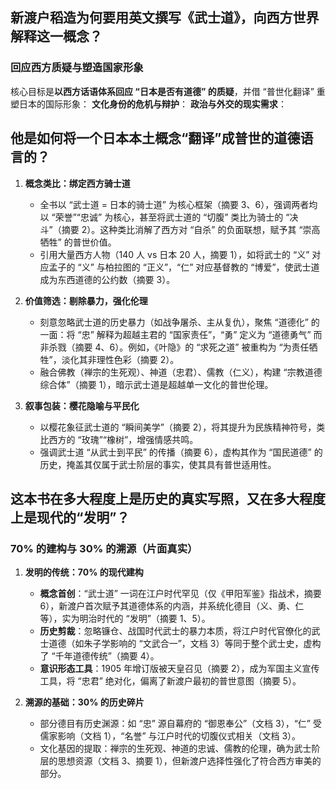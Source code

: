 ## 新渡户稻造为何要用英文撰写《武士道》，向西方世界解释这一概念？
### 回应西方质疑与塑造国家形象
核心目标是**以西方话语体系回应 “日本是否有道德” 的质疑**，并借 “普世化翻译” 重塑日本的国际形象：
**文化身份的危机与辩护**：
**政治与外交的现实需求**：
## 他是如何将一个日本本土概念“翻译”成普世的道德语言的？

1. **概念类比：绑定西方骑士道**
    
    - 全书以 “武士道 = 日本的骑士道” 为核心框架（摘要 3、6），强调两者均以 “荣誉”“忠诚” 为核心，甚至将武士道的 “切腹” 类比为骑士的 “决斗”（摘要 2）。这种类比消解了西方对 “自杀” 的负面联想，赋予其 “崇高牺牲” 的普世价值。
    - 引用大量西方人物（140 人 vs 日本 20 人，摘要 1），如将武士的 “义” 对应孟子的 “义” 与柏拉图的 “正义”，“仁” 对应基督教的 “博爱”，使武士道成为东西道德的公约数（摘要 3）。
2. **价值筛选：剔除暴力，强化伦理**
    
    - 刻意忽略武士道的历史暴力（如战争屠杀、主从复仇），聚焦 “道德化” 的一面：将 “忠” 解释为超越主君的 “国家责任”，“勇” 定义为 “道德勇气” 而非杀戮（摘要 4、6）。例如，《叶隐》的 “求死之道” 被重构为 “为责任牺牲”，淡化其非理性色彩（摘要 2）。
    - 融合佛教（禅宗的生死观）、神道（忠君）、儒教（仁义），构建 “宗教道德综合体”（摘要 1），暗示武士道是超越单一文化的普世伦理。
3. **叙事包装：樱花隐喻与平民化**
    
    - 以樱花象征武士道的 “瞬间美学”（摘要 2），将其提升为民族精神符号，类比西方的 “玫瑰”“橡树”，增强情感共鸣。
    - 强调武士道 “从武士到平民” 的传播（摘要 6），虚构其作为 “国民道德” 的历史，掩盖其仅属于武士阶层的事实，使其具有普世适用性。
## 这本书在多大程度上是历史的真实写照，又在多大程度上是现代的“发明”？
### 70% 的建构与 30% 的溯源（片面真实）
1. **发明的传统：70% 的现代建构**
    
    - **概念首创**：“武士道” 一词在江户时代罕见（仅《甲阳军鉴》指战术，摘要 6），新渡户首次赋予其道德体系的内涵，并系统化德目（义、勇、仁等），实为明治时代的 “发明”（摘要 1、5）。
    - **历史剪裁**：忽略镰仓、战国时代武士的暴力本质，将江户时代官僚化的武士道德（如朱子学影响的 “文武合一”，文档 3）等同于整个武士史，虚构了 “千年道德传统”（摘要 4）。
    - **意识形态工具**：1905 年增订版被天皇召见（摘要 2），成为军国主义宣传工具，将 “忠君” 绝对化，偏离了新渡户最初的普世意图（摘要 5）。
2. **溯源的基础：30% 的历史碎片**
    
    - 部分德目有历史渊源：如 “忠” 源自幕府的 “御恩奉公”（文档 3），“仁” 受儒家影响（文档 1），“名誉” 与江户时代的切腹仪式相关（文档 3）。
    - 文化基因的提取：禅宗的生死观、神道的忠诚、儒教的伦理，确为武士阶层的思想资源（文档 3、摘要 1），但新渡户选择性强化了符合西方审美的部分。